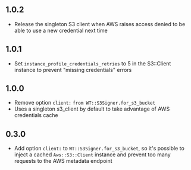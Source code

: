 ## 1.0.2
* Release the singleton S3 client when AWS raises access denied to be able to use a new credential next time

## 1.0.1
* Set `instance_profile_credentials_retries` to 5 in the S3::Client instance to prevent "missing credentials" errors

## 1.0.0
* Remove option `client:` `from WT::S3Signer.for_s3_bucket`
* Uses a singleton s3_client by default to take advantage of AWS credentials cache

## 0.3.0
* Add option `client:` to `WT::S3Signer.for_s3_bucket`, so it's possible to inject a cached `Aws::S3::Client` instance and prevent too many requests to the AWS metadata endpoint
